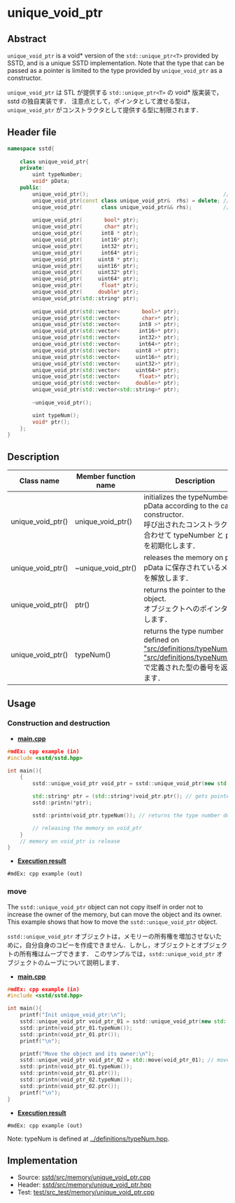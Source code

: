 # unique_void_ptr
## Abstract

`unique_void_ptr` is a void* version of the `std::unique_ptr<T>` provided by SSTD, and is a unique SSTD implementation.
Note that the type that can be passed as a pointer is limited to the type provided by `unique_void_ptr` as a constructor.

`unique_void_ptr` は STL が提供する `std::unique_ptr<T>` の void* 版実装で，sstd の独自実装です．
注意点として，ポインタとして渡せる型は，`unique_void_ptr` がコンストラクタとして提供する型に制限されます．

## Header file
```cpp
namespace sstd{
    
    class unique_void_ptr{
    private:
        uint typeNumber;
        void* pData;
    public:
        unique_void_ptr();                                           // default constructor
        unique_void_ptr(const class unique_void_ptr&  rhs) = delete; // copy constructor (Note: disabled)
        unique_void_ptr(      class unique_void_ptr&& rhs);          // move constructor
        
        unique_void_ptr(       bool* ptr);
        unique_void_ptr(       char* ptr);
        unique_void_ptr(      int8 * ptr);
        unique_void_ptr(      int16* ptr);
        unique_void_ptr(      int32* ptr);
        unique_void_ptr(      int64* ptr);
        unique_void_ptr(     uint8 * ptr);
        unique_void_ptr(     uint16* ptr);
        unique_void_ptr(     uint32* ptr);
        unique_void_ptr(     uint64* ptr);
        unique_void_ptr(      float* ptr);
        unique_void_ptr(     double* ptr);
        unique_void_ptr(std::string* ptr);
        
        unique_void_ptr(std::vector<       bool>* ptr);
        unique_void_ptr(std::vector<       char>* ptr);
        unique_void_ptr(std::vector<      int8 >* ptr);
        unique_void_ptr(std::vector<      int16>* ptr);
        unique_void_ptr(std::vector<      int32>* ptr);
        unique_void_ptr(std::vector<      int64>* ptr);
        unique_void_ptr(std::vector<     uint8 >* ptr);
        unique_void_ptr(std::vector<     uint16>* ptr);
        unique_void_ptr(std::vector<     uint32>* ptr);
        unique_void_ptr(std::vector<     uint64>* ptr);
        unique_void_ptr(std::vector<      float>* ptr);
        unique_void_ptr(std::vector<     double>* ptr);
        unique_void_ptr(std::vector<std::string>* ptr);
        
        ~unique_void_ptr();

        uint typeNum();
        void* ptr();
    };
}
```

## Description
| Class name | Member function name | Description |
| ---------- | ------------- | ----------- |
| unique_void_ptr() | unique_void_ptr() | initializes the typeNumber and pData according to the called constructor.<br>呼び出されたコンストラクタに合わせて typeNumber と pData を初期化します． |
| unique_void_ptr() | ~unique_void_ptr() | releases the memory on pData. <br>pData に保存されているメモリを解放します． |
| unique_void_ptr() | ptr() | returns the pointer to the object.<br>オブジェクトへのポインタを返します． |
| unique_void_ptr() | typeNum() | returns the type number defined on ["src/definitions/typeNum.hpp"](../definitions/typeNum.md).<br>["src/definitions/typeNum.hpp"](../definitions/typeNum.md) で定義された型の番号を返却します． |

## Usage

### Construction and destruction

- <u>**main.cpp**</u>
```cpp
#mdEx: cpp example (in)
#include <sstd/sstd.hpp>

int main(){
    {
        sstd::unique_void_ptr void_ptr = sstd::unique_void_ptr(new std::string("abc")); // allocates the memory

        std::string* ptr = (std::string*)void_ptr.ptr(); // gets pointer to the allocated std::string on the avobe line.
        sstd::printn(*ptr);

        sstd::printn(void_ptr.typeNum()); // returns the type number defined on "src/definitions/typeNum.hpp"

        // releasing the memory on void_ptr
    }
    // memory on void_ptr is release
}
```
- <u>**Execution result**</u>
```
#mdEx: cpp example (out)
```

### move

The `sstd::unique_void_ptr` object can not copy itself in order not to increase the owner of the memory, but can move the object and its owner.
This example shows that how to move the `sstd::unique_void_ptr` object.

`sstd::unique_void_ptr` オブジェクトは，メモリーの所有権を増加させないために，自分自身のコピーを作成できません．しかし，オブジェクトとオブジェクトの所有権はムーブできます．
このサンプルでは，`sstd::unique_void_ptr` オブジェクトのムーブについて説明します．

- <u>**main.cpp**</u>
```cpp
#mdEx: cpp example (in)
#include <sstd/sstd.hpp>

int main(){
    printf("Init unique_void_ptr:\n");
    sstd::unique_void_ptr void_ptr_01 = sstd::unique_void_ptr(new std::string("abc")); // allocates the memory
    sstd::printn(void_ptr_01.typeNum());
    sstd::printn(void_ptr_01.ptr());
    printf("\n");

    printf("Move the object and its owner:\n");
    sstd::unique_void_ptr void_ptr_02 = std::move(void_ptr_01); // move the object and its owner
    sstd::printn(void_ptr_01.typeNum());
    sstd::printn(void_ptr_01.ptr());
    sstd::printn(void_ptr_02.typeNum());
    sstd::printn(void_ptr_02.ptr());
    printf("\n");
}
```
- <u>**Execution result**</u>
```
#mdEx: cpp example (out)
```
Note: typeNum is defined at [../definitions/typeNum.hpp](../definitions/typeNum.md).

## Implementation
- Source: [sstd/src/memory/unique_void_ptr.cpp](https://github.com/admiswalker/SubStandardLibrary-SSTD-/blob/master/sstd/src/memory/unique_void_ptr.cpp)
- Header: [sstd/src/memory/unique_void_ptr.hpp](https://github.com/admiswalker/SubStandardLibrary-SSTD-/blob/master/sstd/src/memory/unique_void_ptr.hpp)
- Test: [test/src_test/memory/unique_void_ptr.cpp](https://github.com/admiswalker/SubStandardLibrary-SSTD-/blob/master/test/src_test/memory/unique_void_ptr.cpp)

